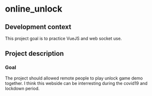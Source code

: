 # online_unlock

## Development context
This project goal is to practice VueJS and web socket use.

## Project description
### Goal
The project should allowed remote people to play unlock game demo together. I think this webside can be interresting during the covid19 and lockdown period.
